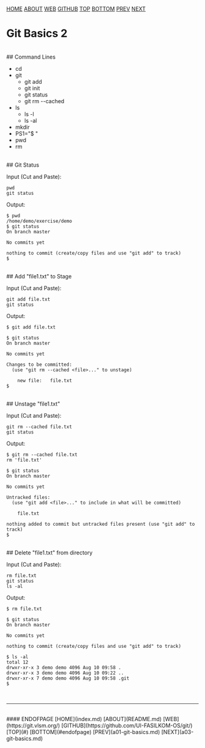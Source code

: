 ---
---

[HOME](index.md)
[ABOUT](README.md)
[WEB](https://git.vlsm.org/)
[GITHUB](https://github.com/UI-FASILKOM-OS/git/)
[TOP](#)
[BOTTOM](#endofpage)
[PREV](a01-git-basics.md)
[NEXT](a03-git-basics.md)

# Git Basics 2

<br>
## Command Lines

* cd
* git
   * git add
   * git init
   * git status
   * git rm --cached
* ls
   * ls -l
   * ls -al
* mkdir
* PS1="$ "
* pwd
* rm

<br>
## Git Status

Input (Cut and Paste):
```
pwd
git status
```

Output:
```
$ pwd
/home/demo/exercise/demo
$ git status
On branch master

No commits yet

nothing to commit (create/copy files and use "git add" to track)
$
```

<br>
## Add "file1.txt" to Stage

Input (Cut and Paste):
```
git add file.txt 
git status
```

Output:
```
$ git add file.txt 

$ git status
On branch master

No commits yet

Changes to be committed:
  (use "git rm --cached <file>..." to unstage)

	new file:   file.txt
$
```

<br>
## Unstage "file1.txt"

Input (Cut and Paste):
```
git rm --cached file.txt 
git status
```

Output:
```
$ git rm --cached file.txt 
rm 'file.txt'

$ git status
On branch master

No commits yet

Untracked files:
  (use "git add <file>..." to include in what will be committed)

	file.txt

nothing added to commit but untracked files present (use "git add" to track)
$
```


<br>
## Delete "file1.txt" from directory

Input (Cut and Paste):
```
rm file.txt 
git status
ls -al
```

Output:
```
$ rm file.txt 

$ git status
On branch master

No commits yet

nothing to commit (create/copy files and use "git add" to track)

$ ls -al
total 12
drwxr-xr-x 3 demo demo 4096 Aug 10 09:58 .
drwxr-xr-x 3 demo demo 4096 Aug 10 09:22 ..
drwxr-xr-x 7 demo demo 4096 Aug 10 09:58 .git
$ 
```

<br>
<hr>
<br>
#### ENDOFPAGE
[HOME](index.md)
[ABOUT](README.md)
[WEB](https://git.vlsm.org/)
[GITHUB](https://github.com/UI-FASILKOM-OS/git/)
[TOP](#)
[BOTTOM](#endofpage)
[PREV](a01-git-basics.md)
[NEXT](a03-git-basics.md)
<br>

